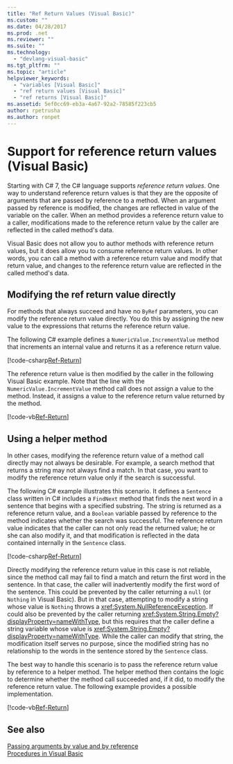 ```yaml
---
title: "Ref Return Values (Visual Basic)"
ms.custom: ""
ms.date: 04/28/2017
ms.prod: .net
ms.reviewer: ""
ms.suite: ""
ms.technology: 
  - "devlang-visual-basic"
ms.tgt_pltfrm: ""
ms.topic: "article"
helpviewer_keywords: 
  - "variables [Visual Basic]"
  - "ref return values [Visual Basic]"
  - "ref returns [Visual Basic]"
ms.assetid: 5ef0cc69-eb3a-4a67-92a2-78585f223cb5
author: rpetrusha
ms.author: ronpet
---
```

# Support for reference return values (Visual Basic)

Starting with C# 7, the C# language supports *reference return values*. One way to understand reference return values is that they are the opposite of arguments that are passed by reference to a method. When an argument passed by reference is modified, the changes are reflected in value of the variable on the caller. When an method provides a reference return value to a caller, modifications made to the reference return value by the caller are reflected in the called method's data.

Visual Basic does not allow you to author methods with reference return values, but it does allow you to consume reference return values. In other words, you can call a method with a reference return value and modify that return value, and changes to the reference return value are reflected in the called method's data.

## Modifying the ref return value directly

For methods that always succeed and have no `ByRef` parameters, you can modify the reference return value directly. You do this by assigning the new value to the expressions that returns the reference return value. 

The following C# example defines a `NumericValue.IncrementValue` method that increments an internal value and returns it as a reference return value. 

[!code-csharp[Ref-Return](../../../../../samples/snippets/visualbasic/programming-guide/language-features/procedures/ref-returns1.cs)]

The reference return value is then modified by the caller in the following Visual Basic example. Note that the line with the `NumericValue.IncrementValue` method call does not assign a value to the method. Instead, it assigns a value to the reference return value returned by the method.

[!code-vb[Ref-Return](../../../../../samples/snippets/visualbasic/programming-guide/language-features/procedures/use-ref-returns1.vb)]

## Using a helper method

In other cases, modifying the reference return value of a method call directly may not always be desirable. For example, a search method that returns a string may not always find a match. In that case, you want to modify the reference return value only if the search is successful.

The following C# example illustrates this scenario. It defines a `Sentence` class written in C# includes a `FindNext` method that finds the next word in a sentence that begins with a specified substring. The string is returned as a reference return value, and a `Boolean` variable passed by reference to the method indicates whether the search was successful. The reference return value indicates that the caller can not only read the returned value; he or she can also modify it, and that modification is reflected in the data contained internally in the `Sentence` class.

[!code-csharp[Ref-Return](../../../../../samples/snippets/visualbasic/getting-started/ref-returns.cs)]

Directly modifying the reference return value in this case is not reliable, since the method call may fail to find a match and return the first word in the sentence. In that case, the caller will inadvertently modify the first word of the sentence. This could be prevented by the caller returning a `null` (or `Nothing` in Visual Basic). But in that case, attempting to modify a string whose value is `Nothing` throws a <xref:System.NullReferenceException>. If could also be prevented by the caller returning <xref:System.String.Empty?displayProperty=nameWithType>, but this requires that the caller define a string variable whose value is <xref:System.String.Empty?displayProperty=nameWithType>. While the caller can modify that string, the modification itself serves no purpose, since the modified string has no relationship to the words in the sentence stored by the `Sentence` class.

The best way to handle this scenario is to pass the reference return value by reference to a helper method. The helper method then contains the logic to determine whether the method call succeeded and, if it did, to modify the reference return value. The following example provides a possible implementation.

[!code-vb[Ref-Return](../../../../../samples/snippets/visualbasic/getting-started/ref-return-helper.vb#1)]

## See also

[Passing arguments by value and by reference](passing-arguments-by-value-and-by-reference.md)   
[Procedures in Visual Basic](index.md)   



